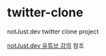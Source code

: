 # twitter-clone
notJust․dev twitter clone project

[notJust.dev 유튜브 강의](https://www.youtube.com/watch?v=sNixa64aG9Y) 참조
